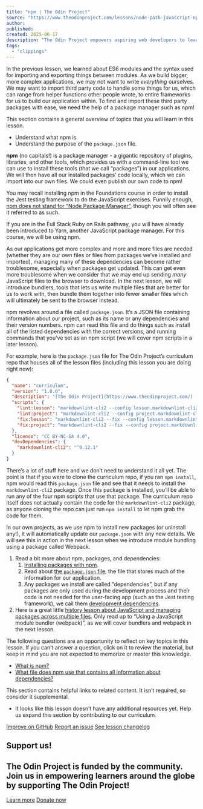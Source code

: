 ```yaml
---
title: "npm | The Odin Project"
source: "https://www.theodinproject.com/lessons/node-path-javascript-npm"
author:
published:
created: 2025-06-17
description: "The Odin Project empowers aspiring web developers to learn together for free"
tags:
  - "clippings"
---
```

In the previous lesson, we learned about ES6 modules and the syntax used for importing and exporting things between modules. As we build bigger, more complex applications, we may not want to write *everything* ourselves. We may want to import third party code to handle some things for us, which can range from helper functions other people wrote, to entire frameworks for us to build our application within. To find and import these third party packages with ease, we need the help of a package manager such as npm!

This section contains a general overview of topics that you will learn in this lesson.

- Understand what npm is.
- Understand the purpose of the `package.json` file.

**npm** (no capitals!) is a package manager - a gigantic repository of plugins, libraries, and other tools, which provides us with a command-line tool we can use to install these tools (that we call “packages”) in our applications. We will then have all our installed packages’ code locally, which we can import into our own files. We could even publish our own code to npm!

You may recall installing npm in the Foundations course in order to install the Jest testing framework to do the JavaScript exercises. Funnily enough, [npm does not stand for “Node Package Manager”](https://www.npmjs.com/package/npm#is-npm-an-acronym-for-node-package-manager), though you will often see it referred to as such.

If you are in the Full Stack Ruby on Rails pathway, you will have already been introduced to Yarn, another JavaScript package manager. For this course, we will be using npm.

As our applications get more complex and more and more files are needed (whether they are our own files or files from packages we’ve installed and imported), managing many of these dependencies can become rather troublesome, especially when packages get updated. This can get even more troublesome when we consider that we may end up sending *many* JavaScript files to the browser to download. In the next lesson, we will introduce bundlers, tools that lets us write multiple files that are better for us to work with, then bundle them together into fewer smaller files which will ultimately be sent to the browser instead.

npm revolves around a file called `package.json`. It’s a JSON file containing information about our project, such as its name or any dependencies and their version numbers. npm can read this file and do things such as install all of the listed dependencies with the correct versions, and running commands that you’ve set as an npm script (we will cover npm scripts in a later lesson).

For example, here is the `package.json` file for The Odin Project’s curriculum repo that houses all of the lesson files (including this lesson you are doing right now):

```json
{
  "name": "curriculum",
  "version": "1.0.0",
  "description": "[The Odin Project](https://www.theodinproject.com/) (TOP) is an open-source curriculum for learning full-stack web development. Our curriculum is divided into distinct courses, each covering the subject language in depth. Each course contains a listing of lessons interspersed with multiple projects. These projects give users the opportunity to practice what they are learning, thereby reinforcing and solidifying the theoretical knowledge learned in the lessons. Completed projects may then be included in the user's portfolio.",
  "scripts": {
    "lint:lesson": "markdownlint-cli2 --config lesson.markdownlint-cli2.jsonc",
    "lint:project": "markdownlint-cli2 --config project.markdownlint-cli2.jsonc",
    "fix:lesson": "markdownlint-cli2 --fix --config lesson.markdownlint-cli2.jsonc",
    "fix:project": "markdownlint-cli2 --fix --config project.markdownlint-cli2.jsonc"
  },
  "license": "CC BY-NC-SA 4.0",
  "devDependencies": {
    "markdownlint-cli2": "^0.12.1"
  }
}
```

There’s a lot of stuff here and we don’t need to understand it all yet. The point is that if you were to clone the curriculum repo, if you ran `npm install`, npm would read this `package.json` file and see that it needs to install the `markdownlint-cli2` package. Once this package is installed, you’ll be able to run any of the four npm scripts that use that package. The curriculum repo itself does not actually contain the code for the `markdownlint-cli2` package, as anyone cloning the repo can just run `npm install` to let npm grab the code for them.

In our own projects, as we use npm to install new packages (or uninstall any!), it will automatically update our `package.json` with any new details. We will see this in action in the next lesson when we introduce module bundling using a package called Webpack.

1. Read a bit more about npm, packages, and dependencies:
	1. [Installing packages with npm](https://docs.npmjs.com/downloading-and-installing-packages-locally).
	2. Read about [the `package.json` file](https://docs.npmjs.com/creating-a-package-json-file), the file that stores much of the information for our application.
	3. Any packages we install are called “dependencies”, but if any packages are only used during the development process and their code is not needed for the user-facing app (such as the Jest testing framework), we call them [development dependencies](https://dev.to/mshertzberg/demystifying-devdependencies-and-dependencies-5ege).
2. Here is a great little [history lesson about JavaScript and managing packages across multiple files](https://peterxjang.com/blog/modern-javascript-explained-for-dinosaurs.html). Only read up to “Using a JavaScript module bundler (webpack)”, as we will cover bundlers and webpack in the next lesson.

The following questions are an opportunity to reflect on key topics in this lesson. If you can’t answer a question, click on it to review the material, but keep in mind you are not expected to memorize or master this knowledge.

- [What is npm?](https://www.theodinproject.com/lessons/#npm)
- [What file does npm use that contains all information about dependencies?](https://docs.npmjs.com/creating-a-package-json-file)

This section contains helpful links to related content. It isn’t required, so consider it supplemental.

- It looks like this lesson doesn’t have any additional resources yet. Help us expand this section by contributing to our curriculum.

[Improve on GitHub](https://github.com/TheOdinProject/curriculum/edit/main/javascript/organizing_your_javascript_code/npm.md) [Report an issue](https://github.com/TheOdinProject/curriculum/issues/new?labels=Status%3A+Needs+Triage&lesson-link=https%3A%2F%2Fwww.theodinproject.com%2Flessons%2Fnode-path-javascript-npm&template=suggestion.yaml&title=npm%3A+%3CShort+description+of+your+suggestion%3E) [See lesson changelog](https://github.com/TheOdinProject/curriculum/commits/main/javascript/organizing_your_javascript_code/npm.md)

## Support us!

## The Odin Project is funded by the community. Join us in empowering learners around the globe by supporting The Odin Project!

[Learn more](https://www.theodinproject.com/support_us) [Donate now](https://opencollective.com/theodinproject/donate?amount=5)